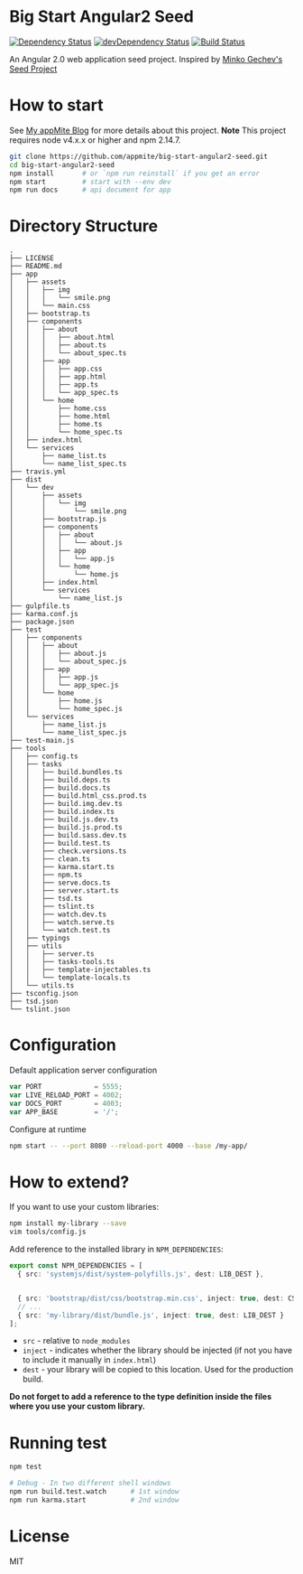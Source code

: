 # Big Start Angular2 Seed

[![Dependency Status](https://david-dm.org/appmite/big-start-angular2-seed.svg)](https://david-dm.org/appmite/big-start-angular2-seed)
[![devDependency Status](https://david-dm.org/appmite/big-start-angular2-seed/dev-status.svg)](https://david-dm.org/appmite/big-start-angular2-seed#info=devDependencies)
[![Build Status](https://travis-ci.org/appmite/big-start-angular2-seed.png)](https://travis-ci.org/appmite/big-start-angular2-seed)

An Angular 2.0 web application seed project. Inspired by [Minko Gechev's Seed Project](https://github.com/mgechev/angular2-seed)

# How to start
See [My appMite Blog](http://appmite.com/big-start-with-angular2/) for more details about this project.
**Note** This project requires node v4.x.x or higher and npm 2.14.7.

```bash
git clone https://github.com/appmite/big-start-angular2-seed.git
cd big-start-angular2-seed
npm install       # or `npm run reinstall` if you get an error
npm start         # start with --env dev
npm run docs      # api document for app
```

# Directory Structure

```
.
├── LICENSE
├── README.md
├── app
│   ├── assets
│   │   ├── img
│   │   │   └── smile.png
│   │   └── main.css
│   ├── bootstrap.ts
│   ├── components
│   │   ├── about
│   │   │   ├── about.html
│   │   │   ├── about.ts
│   │   │   └── about_spec.ts
│   │   ├── app
│   │   │   ├── app.css
│   │   │   ├── app.html
│   │   │   ├── app.ts
│   │   │   └── app_spec.ts
│   │   └── home
│   │       ├── home.css
│   │       ├── home.html
│   │       ├── home.ts
│   │       └── home_spec.ts
│   ├── index.html
│   └── services
│       ├── name_list.ts
│       └── name_list_spec.ts
├── travis.yml
├── dist
│   └── dev
│       ├── assets
│       │   └── img
│       │       └── smile.png
│       ├── bootstrap.js
│       ├── components
│       │   ├── about
│       │   │   └── about.js
│       │   ├── app
│       │   │   └── app.js
│       │   └── home
│       │       └── home.js
│       ├── index.html
│       └── services
│           └── name_list.js
├── gulpfile.ts
├── karma.conf.js
├── package.json
├── test
│   ├── components
│   │   ├── about
│   │   │   ├── about.js
│   │   │   └── about_spec.js
│   │   ├── app
│   │   │   ├── app.js
│   │   │   └── app_spec.js
│   │   └── home
│   │       ├── home.js
│   │       └── home_spec.js
│   └── services
│       ├── name_list.js
│       └── name_list_spec.js
├── test-main.js
├── tools
│   ├── config.ts
│   ├── tasks
│   │   ├── build.bundles.ts
│   │   ├── build.deps.ts
│   │   ├── build.docs.ts
│   │   ├── build.html_css.prod.ts
│   │   ├── build.img.dev.ts
│   │   ├── build.index.ts
│   │   ├── build.js.dev.ts
│   │   ├── build.js.prod.ts
│   │   ├── build.sass.dev.ts
│   │   ├── build.test.ts
│   │   ├── check.versions.ts
│   │   ├── clean.ts
│   │   ├── karma.start.ts
│   │   ├── npm.ts
│   │   ├── serve.docs.ts
│   │   ├── server.start.ts
│   │   ├── tsd.ts
│   │   ├── tslint.ts
│   │   ├── watch.dev.ts
│   │   ├── watch.serve.ts
│   │   └── watch.test.ts
│   ├── typings
│   ├── utils
│   │   ├── server.ts
│   │   ├── tasks-tools.ts
│   │   ├── template-injectables.ts
│   │   └── template-locals.ts
│   └── utils.ts
├── tsconfig.json
├── tsd.json
└── tslint.json

```

# Configuration

Default application server configuration

```javascript 
var PORT             = 5555;
var LIVE_RELOAD_PORT = 4002;
var DOCS_PORT        = 4003;
var APP_BASE         = '/';
```

Configure at runtime

```bash
npm start -- --port 8080 --reload-port 4000 --base /my-app/
```

# How to extend?

If you want to use your custom libraries:

```bash
npm install my-library --save
vim tools/config.js
```
Add reference to the installed library in `NPM_DEPENDENCIES`:

```ts
export const NPM_DEPENDENCIES = [
  { src: 'systemjs/dist/system-polyfills.js', dest: LIB_DEST },


  { src: 'bootstrap/dist/css/bootstrap.min.css', inject: true, dest: CSS_DEST }
  // ...
  { src: 'my-library/dist/bundle.js', inject: true, dest: LIB_DEST }
];

```
- `src` - relative to `node_modules`
- `inject` - indicates whether the library should be injected (if not you have to include it manually in `index.html`)
- `dest` - your library will be copied to this location. Used for the production build.

**Do not forget to add a reference to the type definition inside the files where you use your custom library.**

# Running test

```bash
npm test

# Debug - In two different shell windows
npm run build.test.watch      # 1st window
npm run karma.start           # 2nd window
```

# License
MIT
